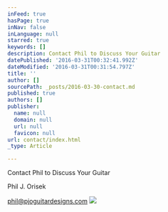 ```yaml
---
inFeed: true
hasPage: true
inNav: false
inLanguage: null
starred: true
keywords: []
description: Contact Phil to Discuss Your Guitar
datePublished: '2016-03-31T00:32:41.992Z'
dateModified: '2016-03-31T00:31:54.797Z'
title: ''
author: []
sourcePath: _posts/2016-03-30-contact.md
published: true
authors: []
publisher:
  name: null
  domain: null
  url: null
  favicon: null
url: contact/index.html
_type: Article

---
```

Contact Phil to Discuss Your Guitar

Phil J. Orisek

phil@pjoguitardesigns.com
![](https://the-grid-user-content.s3-us-west-2.amazonaws.com/4af80732-c4c9-4b99-869f-ea84a86f7ff6.jpg)